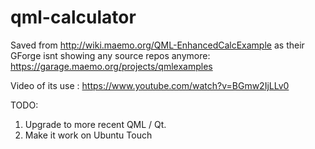 # qml-calculator

Saved from http://wiki.maemo.org/QML-EnhancedCalcExample as their GForge isnt showing any source repos anymore: https://garage.maemo.org/projects/qmlexamples

Video of its use : https://www.youtube.com/watch?v=BGmw2IjLLv0

TODO:

1. Upgrade to more recent QML / Qt.
2. Make it work on Ubuntu Touch
